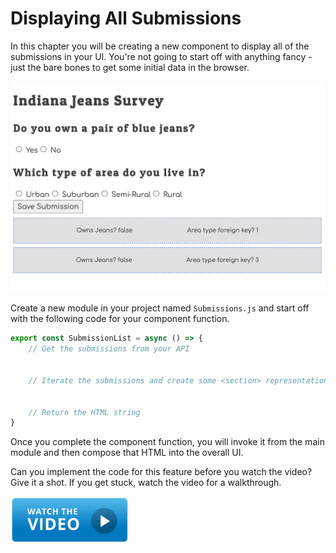 # Displaying All Submissions

In this chapter you will be creating a new component to display all of the submissions in your UI. You're not going to start off with anything fancy - just the bare bones to get some initial data in the browser.

![](./images/indiana-jeans-submission-list.png)

Create a new module in your project named `Submissions.js` and start off with the following code for your component function.

```js
export const SubmissionList = async () => {
    // Get the submissions from your API


    // Iterate the submissions and create some <section> representations


    // Return the HTML string
}
```

Once you complete the component function, you will invoke it from the main module and then compose that HTML into the overall UI.

Can you implement the code for this feature before you watch the video? Give it a shot. If you get stuck, watch the video for a walkthrough.

[<img src="../../book-1-installations/chapters/images/video-play-icon.gif" height="75rem" />](https://watch.screencastify.com/v/8CxaWPIEULhSuMpFeHAq)
